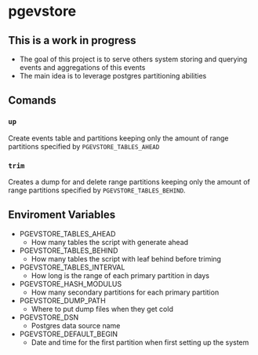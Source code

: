 # pgevstore

## This is a work in progress

- The goal of this project is to serve others system storing and querying events and aggregations of this events
- The main idea is to leverage postgres partitioning abilities

## Comands
### `up`
Create events table and partitions keeping only the amount of range partitions specified by `PGEVSTORE_TABLES_AHEAD`

### `trim`
Creates a dump for and delete range partitions keeping only the amount of range partitions specified by `PGEVSTORE_TABLES_BEHIND`.


## Enviroment Variables
- PGEVSTORE_TABLES_AHEAD
    - How many tables the script with generate ahead
- PGEVSTORE_TABLES_BEHIND
    - How many tables the script with leaf behind before triming
- PGEVSTORE_TABLES_INTERVAL
    - How long is the range of each primary partition in days
- PGEVSTORE_HASH_MODULUS
    - How many secondary partitions for each primary partition
- PGEVSTORE_DUMP_PATH
    - Where to put dump files when they get cold
- PGEVSTORE_DSN
    - Postgres data source name
- PGEVSTORE_DEFAULT_BEGIN
    - Date and time for the first partition when first setting up the system
